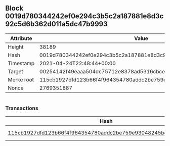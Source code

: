 ## Block 0019d780344242ef0e294c3b5c2a187881e8d3c92c5d6b362d011a5dc47b9993

Attribute | Value
--- | ---
Height | 38189
Hash | 0019d780344242ef0e294c3b5c2a187881e8d3c92c5d6b362d011a5dc47b9993
Timestamp | 2021-04-24T22:48:44+00:00
Target | 00254142f49eaaa504dc75712e8378ad5316cbcead634704b3734b6271167cc4
Merke root | 115cb1927dfd123b66f4f964354780addc2be759e93048245bcafd0fea09c9dd
Nonce | 2769351887

```

```

### Transactions

Hash | Amount
--- | ---
[115cb1927dfd123b66f4f964354780addc2be759e93048245bcafd0fea09c9dd](115cb1927dfd123b66f4f964354780addc2be759e93048245bcafd0fea09c9dd.md) | 10.00000000 SKEPTI 
